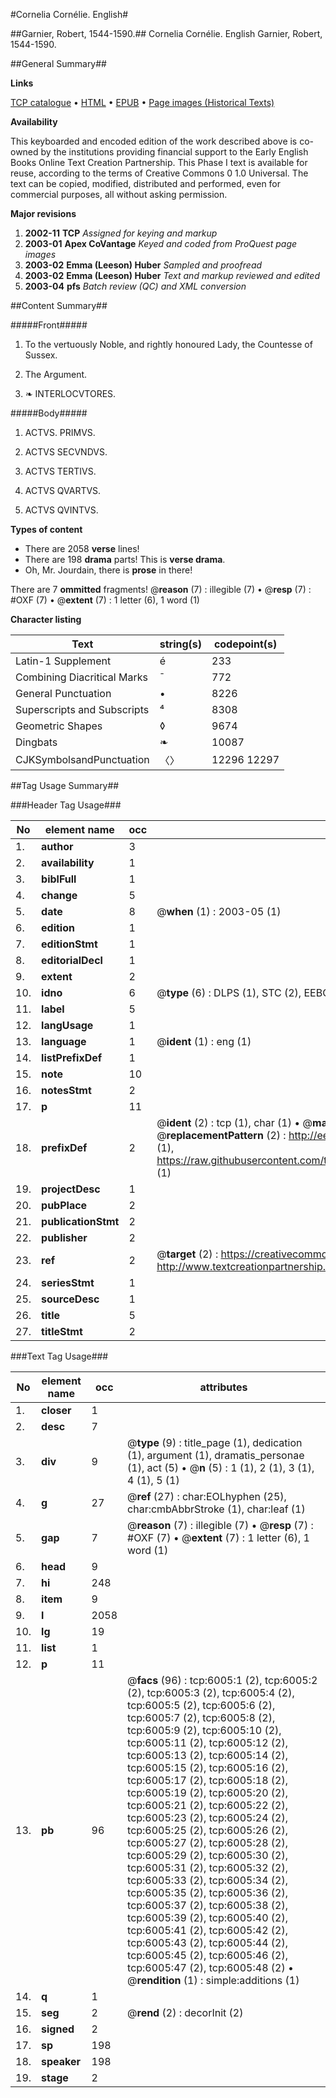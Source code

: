 #Cornelia Cornélie. English#

##Garnier, Robert, 1544-1590.##
Cornelia
Cornélie. English
Garnier, Robert, 1544-1590.

##General Summary##

**Links**

[TCP catalogue](http://www.ota.ox.ac.uk/tcp/)  • 
[HTML](http://tei.it.ox.ac.uk/tcp/Texts-HTML/free/A01/A01500.html)  • 
[EPUB](http://tei.it.ox.ac.uk/tcp/Texts-EPUB/free/A01/A01500.epub) • 
[Page images (Historical Texts)](https://data.historicaltexts.jisc.ac.uk/view?pubId=eebo-99841424e&pageId=eebo-99841424e-6005-1)

**Availability**

This keyboarded and encoded edition of the
	       work described above is co-owned by the institutions
	       providing financial support to the Early English Books
	       Online Text Creation Partnership. This Phase I text is
	       available for reuse, according to the terms of Creative
	       Commons 0 1.0 Universal. The text can be copied,
	       modified, distributed and performed, even for
	       commercial purposes, all without asking permission.

**Major revisions**

1. __2002-11__ __TCP__ *Assigned for keying and markup*
1. __2003-01__ __Apex CoVantage__ *Keyed and coded from ProQuest page images*
1. __2003-02__ __Emma (Leeson) Huber__ *Sampled and proofread*
1. __2003-02__ __Emma (Leeson) Huber__ *Text and markup reviewed and edited*
1. __2003-04__ __pfs__ *Batch review (QC) and XML conversion*

##Content Summary##

#####Front#####

1. To the vertuously Noble, and rightly honoured Lady, the Countesse of Sussex.

1. The Argument.

1. ❧ INTERLOCVTORES.

#####Body#####

1. ACTVS. PRIMVS.

1. ACTVS SECVNDVS.

1. ACTVS TERTIVS.

1. ACTVS QVARTVS.

1. ACTVS QVINTVS.

**Types of content**

  * There are 2058 **verse** lines!
  * There are 198 **drama** parts! This is **verse drama**.
  * Oh, Mr. Jourdain, there is **prose** in there!

There are 7 **ommitted** fragments! 
 @__reason__ (7) : illegible (7)  •  @__resp__ (7) : #OXF (7)  •  @__extent__ (7) : 1 letter (6), 1 word (1)

**Character listing**


|Text|string(s)|codepoint(s)|
|---|---|---|
|Latin-1 Supplement|é|233|
|Combining             Diacritical Marks|̄|772|
|General Punctuation|•|8226|
|Superscripts             and Subscripts|⁴|8308|
|Geometric Shapes|◊|9674|
|Dingbats|❧|10087|
|CJKSymbolsandPunctuation|〈〉|12296 12297|

##Tag Usage Summary##

###Header Tag Usage###

|No|element name|occ|attributes|
|---|---|---|---|
|1.|__author__|3||
|2.|__availability__|1||
|3.|__biblFull__|1||
|4.|__change__|5||
|5.|__date__|8| @__when__ (1) : 2003-05 (1)|
|6.|__edition__|1||
|7.|__editionStmt__|1||
|8.|__editorialDecl__|1||
|9.|__extent__|2||
|10.|__idno__|6| @__type__ (6) : DLPS (1), STC (2), EEBO-CITATION (1), PROQUEST (1), VID (1)|
|11.|__label__|5||
|12.|__langUsage__|1||
|13.|__language__|1| @__ident__ (1) : eng (1)|
|14.|__listPrefixDef__|1||
|15.|__note__|10||
|16.|__notesStmt__|2||
|17.|__p__|11||
|18.|__prefixDef__|2| @__ident__ (2) : tcp (1), char (1)  •  @__matchPattern__ (2) : ([0-9\-]+):([0-9IVX]+) (1), (.+) (1)  •  @__replacementPattern__ (2) : http://eebo.chadwyck.com/downloadtiff?vid=$1&page=$2 (1), https://raw.githubusercontent.com/textcreationpartnership/Texts/master/tcpchars.xml#$1 (1)|
|19.|__projectDesc__|1||
|20.|__pubPlace__|2||
|21.|__publicationStmt__|2||
|22.|__publisher__|2||
|23.|__ref__|2| @__target__ (2) : https://creativecommons.org/publicdomain/zero/1.0/ (1), http://www.textcreationpartnership.org/docs/. (1)|
|24.|__seriesStmt__|1||
|25.|__sourceDesc__|1||
|26.|__title__|5||
|27.|__titleStmt__|2||


###Text Tag Usage###

|No|element name|occ|attributes|
|---|---|---|---|
|1.|__closer__|1||
|2.|__desc__|7||
|3.|__div__|9| @__type__ (9) : title_page (1), dedication (1), argument (1), dramatis_personae (1), act (5)  •  @__n__ (5) : 1 (1), 2 (1), 3 (1), 4 (1), 5 (1)|
|4.|__g__|27| @__ref__ (27) : char:EOLhyphen (25), char:cmbAbbrStroke (1), char:leaf (1)|
|5.|__gap__|7| @__reason__ (7) : illegible (7)  •  @__resp__ (7) : #OXF (7)  •  @__extent__ (7) : 1 letter (6), 1 word (1)|
|6.|__head__|9||
|7.|__hi__|248||
|8.|__item__|9||
|9.|__l__|2058||
|10.|__lg__|19||
|11.|__list__|1||
|12.|__p__|11||
|13.|__pb__|96| @__facs__ (96) : tcp:6005:1 (2), tcp:6005:2 (2), tcp:6005:3 (2), tcp:6005:4 (2), tcp:6005:5 (2), tcp:6005:6 (2), tcp:6005:7 (2), tcp:6005:8 (2), tcp:6005:9 (2), tcp:6005:10 (2), tcp:6005:11 (2), tcp:6005:12 (2), tcp:6005:13 (2), tcp:6005:14 (2), tcp:6005:15 (2), tcp:6005:16 (2), tcp:6005:17 (2), tcp:6005:18 (2), tcp:6005:19 (2), tcp:6005:20 (2), tcp:6005:21 (2), tcp:6005:22 (2), tcp:6005:23 (2), tcp:6005:24 (2), tcp:6005:25 (2), tcp:6005:26 (2), tcp:6005:27 (2), tcp:6005:28 (2), tcp:6005:29 (2), tcp:6005:30 (2), tcp:6005:31 (2), tcp:6005:32 (2), tcp:6005:33 (2), tcp:6005:34 (2), tcp:6005:35 (2), tcp:6005:36 (2), tcp:6005:37 (2), tcp:6005:38 (2), tcp:6005:39 (2), tcp:6005:40 (2), tcp:6005:41 (2), tcp:6005:42 (2), tcp:6005:43 (2), tcp:6005:44 (2), tcp:6005:45 (2), tcp:6005:46 (2), tcp:6005:47 (2), tcp:6005:48 (2)  •  @__rendition__ (1) : simple:additions (1)|
|14.|__q__|1||
|15.|__seg__|2| @__rend__ (2) : decorInit (2)|
|16.|__signed__|2||
|17.|__sp__|198||
|18.|__speaker__|198||
|19.|__stage__|2||
